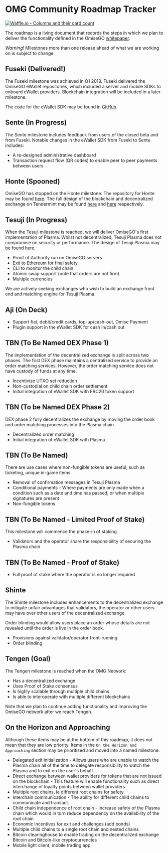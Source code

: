 # OMG Community Roadmap Tracker
[![Waffle.io - Columns and their card count](https://badge.waffle.io/buildOMG/tracker.svg?columns=all&style=flat-square)](https://github.com/buildOMG/tracker/projects/1)

The roadmap is a living document that records the steps in which we plan to deliver the functionality defined in the OmiseGO [whitepaper](https://cdn.omise.co/omg/whitepaper.pdf).

*Warning!* Milestones more than one release ahead of what we are working on is subject to change.

## Fuseki (Delivered!)
The Fuseki milestone was achieved in Q1 2018. Fuseki delivered the OmiseGO eWallet repositories, which included a server and mobile SDKs to onboard eWallet providers. Blockchain integration will be included in a later milestone.

The code for the eWallet SDK may be found in [GitHub](https://github.com/omisego/ewallet).

## Sente (In Progress)
The Sente milestone includes feedback from users of the closed beta and from Fuseki. Notable changes in the eWallet SDK from Fuseki to Sente includes:
* A re-designed administrative dashboard
* Transaction request flow (QR codes) to enable peer to peer payments between users

## Honte (Spooned)
OmiseGO has stopped on the Honte milestone. The repository for Honte may be found [here](https://github.com/omisego/honted). The full design of the blockchain and decentralized exchange on Tendermint may be found [here](https://github.com/omisego/honted/blob/develop/docs/tendermint_blockchain_design.md) and [here](https://github.com/omisego/honted/blob/develop/docs/batch_matching.md) respectively.

## Tesuji (In Progress)
When the Tesuji milestone is reached, we will deliver OmiseGO's first implementation of Plasma. Whilst not decentralized, Tesuji Plasma  does not compromise on security or performance. The design of Tesuji Plasma may be found [here](http://completeme).

* Proof of Authority run on OmiseGO servers.
* Exit to Ethereum for final safety.
* CLI to monitor the child chain.
* Atomic swap support (note that orders are not firm)
* Multiple currencies

We are actively seeking exchanges who wish to build an exchange front end and matching engine for Tesuji Plasma.

## Aji (On Deck)
* Support fiat, debit/credit cards, top-up/cash-out, Omise Payment
* Plugin support in the eWallet SDK for cash in/cash out

## TBN (To Be Named DEX Phase 1)
The implementation of the decentralized exchange is split across two phases. The first DEX phase maintains a centralized service to provide an order matching services. However, the order matching service does not have custody of funds at any time.

* Incentivize UTXO set reduction
* Non-custodial on child chain order settlement
* Initial integration of eWallet SDK with ERC20 token support

## TBN (To be Named DEX Phase 2)
DEX phase 2 fully decentralizes the exchange by moving the order book and order matching processes into the Plasma chain.
* Decentralized order matching
* Initial integration of eWallet SDK with Plasma

## TBN (To Be Named)
There are use cases where non-fungible tokens are useful, such as ticketing, unique in-game items.
* Removal of confirmation messages in Tesuji Plasma
* Conditional payments - Where payments are only made when a condition such as a date and time has passed, or when multiple signatures are present
* Non-fungible tokens

## TBN (To Be Named - Limited Proof of Stake)
This milestone will commence the phase-in of staking.

* Validators and the operator share the responsibility of securing the Plasma chain

## TBN (To Be Named - Proof of Stake)
* Full proof of stake where the operator is no longer required

## Shinte
The Shinte milestone includes enhancements to the decentralized exchange to mitigate unfair advantages that validators, the operator or other users may have over other users of the decentralized exchange.

Order blinding would allow users place an order whose details are not revealed until the order is live in the order book.
* Provisions against validator/operator front-running
* Order blinding

## Tengen (Goal)
The Tengen milestone is reached when the OMG Network:
* Has a decentralized exchange
* Uses Proof of Stake consensus
* Is highly scalable through multiple child chains
* Is able to interoperate with multiple different blockchains

Note that we plan to continue adding functionality and improving the OmiseGO network after we reach Tengen.

## On the Horizon and Approaching
Although these items may be at the bottom of this roadmap, it does not mean that they are low priority. Items in the `On the Horizon and Approaching` section may be prioritized and moved into a named milestone.
* Delegated exit initialization - Allows users who are unable to watch the Plasma chain all of the time to delegate responsibility to watch the Plasma and to exit on the user's behalf.
* Direct exchange between wallet providers for tokens that are not issued on the blockchain - This feature will enable functionality such as direct interchange of loyalty points between wallet providers.
* Multiple root chains. ie different root chains for safety
* Interchain communication - The ability for different child chains to communicate and transact.
* Child chain independence of root chain - increase safety of the Plasma chain which would in turn reduce dependency on the availability of the root chain
* Economic incentives for exit and challenges (add bonds)
* Multiple child chains to a single root chain and nested chains
* Bitcoin clearinghouse to enable trading on the decentralized exchange Bitcoin and Bitcoin-like cryptocurrencies
* Mobile light client, mobile trading app
